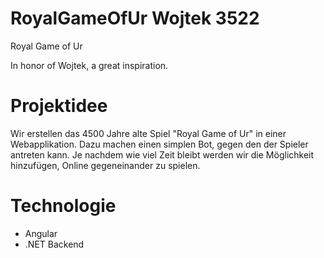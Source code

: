 # RoyalGameOfUr Wojtek 3522
Royal Game of Ur

In honor of Wojtek, a great inspiration.

# Projektidee
Wir erstellen das 4500 Jahre alte Spiel "Royal Game of Ur" in einer Webapplikation. Dazu machen einen simplen Bot, gegen den der Spieler antreten kann.
Je nachdem wie viel Zeit bleibt werden wir die Möglichkeit hinzufügen, Online gegeneinander zu spielen.

# Technologie
- Angular
- .NET Backend

